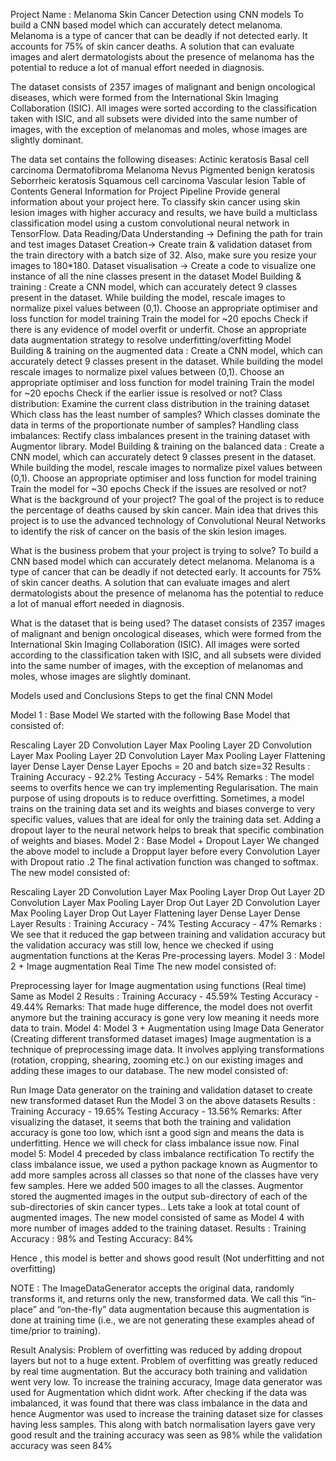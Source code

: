 Project Name : Melanoma Skin Cancer Detection using CNN models
To build a CNN based model which can accurately detect melanoma. Melanoma is a type of cancer that can be deadly if not detected early. It accounts for 75% of skin cancer deaths. A solution that can evaluate images and alert dermatologists about the presence of melanoma has the potential to reduce a lot of manual effort needed in diagnosis.

The dataset consists of 2357 images of malignant and benign oncological diseases, which were formed from the International Skin Imaging Collaboration (ISIC). All images were sorted according to the classification taken with ISIC, and all subsets were divided into the same number of images, with the exception of melanomas and moles, whose images are slightly dominant.

The data set contains the following diseases:
Actinic keratosis
Basal cell carcinoma
Dermatofibroma
Melanoma
Nevus
Pigmented benign keratosis
Seborrheic keratosis
Squamous cell carcinoma
Vascular lesion
Table of Contents
General Information for Project Pipeline
Provide general information about your project here. To classify skin cancer using skin lesion images with higher accuracy and results, we have build a multiclass classification model using a custom convolutional neural network in TensorFlow.
Data Reading/Data Understanding → Defining the path for train and test images
Dataset Creation→ Create train & validation dataset from the train directory with a batch size of 32. Also, make sure you resize your images to 180*180.
Dataset visualisation → Create a code to visualize one instance of all the nine classes present in the dataset
Model Building & training :
Create a CNN model, which can accurately detect 9 classes present in the dataset. While building the model, rescale images to normalize pixel values between (0,1).
Choose an appropriate optimiser and loss function for model training
Train the model for ~20 epochs
Check if there is any evidence of model overfit or underfit.
Chose an appropriate data augmentation strategy to resolve underfitting/overfitting
Model Building & training on the augmented data :
Create a CNN model, which can accurately detect 9 classes present in the dataset. While building the model rescale images to normalize pixel values between (0,1).
Choose an appropriate optimiser and loss function for model training
Train the model for ~20 epochs
Check if the earlier issue is resolved or not?
Class distribution: Examine the current class distribution in the training dataset
Which class has the least number of samples?
Which classes dominate the data in terms of the proportionate number of samples?
Handling class imbalances: Rectify class imbalances present in the training dataset with Augmentor library.
Model Building & training on the balanced data :
Create a CNN model, which can accurately detect 9 classes present in the dataset. While building the model, rescale images to normalize pixel values between (0,1).
Choose an appropriate optimiser and loss function for model training
Train the model for ~30 epochs
Check if the issues are resolved or not?
What is the background of your project?
The goal of the project is to reduce the percentage of deaths caused by skin cancer. Main idea that drives this project is to use the advanced technology of Convolutional Neural Networks to identify the risk of cancer on the basis of the skin lesion images.

What is the business probem that your project is trying to solve?
To build a CNN based model which can accurately detect melanoma. Melanoma is a type of cancer that can be deadly if not detected early. It accounts for 75% of skin cancer deaths. A solution that can evaluate images and alert dermatologists about the presence of melanoma has the potential to reduce a lot of manual effort needed in diagnosis.

What is the dataset that is being used?
The dataset consists of 2357 images of malignant and benign oncological diseases, which were formed from the International Skin Imaging Collaboration (ISIC). All images were sorted according to the classification taken with ISIC, and all subsets were divided into the same number of images, with the exception of melanomas and moles, whose images are slightly dominant.

Models used and Conclusions
Steps to get the final CNN Model

Model 1 : Base Model We started with the following Base Model that consisted of:

Rescaling Layer
2D Convolution Layer
Max Pooling Layer
2D Convolution Layer
Max Pooling Layer
2D Convolution Layer
Max Pooling Layer
Flattening layer
Dense Layer
Dense Layer Epochs = 20 and batch size=32 Results : Training Accuracy - 92.2% Testing Accuracy - 54% Remarks : The model seems to overfits hence we can try implementing Regularisation. The main purpose of using dropouts is to reduce overfitting. Sometimes, a model trains on the training data set and its weights and biases converge to very specific values, values that are ideal for only the training data set. Adding a dropout layer to the neural network helps to break that specific combination of weights and biases.
Model 2 : Base Model + Dropout Layer We changed the above model to include a Dropput layer before every Convolution Layer with Dropout ratio .2 The final activation function was changed to softmax. The new model consisted of:

Rescaling Layer
2D Convolution Layer
Max Pooling Layer
Drop Out Layer
2D Convolution Layer
Max Pooling Layer
Drop Out Layer
2D Convolution Layer
Max Pooling Layer
Drop Out Layer
Flattening layer
Dense Layer
Dense Layer Results : Training Accuracy - 74% Testing Accuracy - 47% Remarks : We see that it reduced the gap between training and validation accuracy but the validation accuracy was still low, hence we checked if using augmentation functions at the Keras Pre-processing layers.
Model 3 : Model 2 + Image augmentation Real Time The new model consisted of:

Preprocessing layer for Image augmentation using functions (Real time)
Same as Model 2 Results : Training Accuracy - 45.59% Testing Accuracy - 49.44% Remarks: That made huge difference, the model does not overfit anymore but the training accuracy is gone very low meaning it needs more data to train.
Model 4: Model 3 + Augmentation using Image Data Generator (Creating different transformed dataset images) Image augmentation is a technique of preprocessing image data. It involves applying transformations (rotation, cropping, shearing, zooming etc.) on our existing images and adding these images to our database. The new model consisted of:

Run Image Data generator on the training and validation dataset to create new transformed dataset
Run the Model 3 on the above datasets Results : Training Accuracy - 19.65% Testing Accuracy - 13.56% Remarks: After visualizing the dataset, it seems that both the training and validation accuracy is gone too low, which isnt a good sign and means the data is underfitting. Hence we will check for class imbalance issue now.
Final model 5: Model 4 preceded by class imbalance rectification To rectify the class imbalance issue, we used a python package known as Augmentor to add more samples across all classes so that none of the classes have very few samples. Here we added 500 images to all the classes. Augmentor stored the augmented images in the output sub-directory of each of the sub-directories of skin cancer types.. Lets take a look at total count of augmented images. The new model consisted of same as Model 4 with more number of images added to the training dataset. Results : Training Accuracy : 98% and Testing Accuracy: 84%

Hence , this model is better and shows good result (Not underfitting and not overfitting)

NOTE : The ImageDataGenerator accepts the original data, randomly transforms it, and returns only the new, transformed data. We call this “in-place” and “on-the-fly” data augmentation because this augmentation is done at training time (i.e., we are not generating these examples ahead of time/prior to training).

Result Analysis:
Problem of overfitting was reduced by adding dropout layers but not to a huge extent.
Problem of overfitting was greatly reduced by real time augmentation. But the accuracy both training and validation went very low.
To increase the training accuracy, Image data generator was used for Augmentation which didnt work.
After checking if the data was imbalanced, it was found that there was class imbalance in the data and hence Augmentor was used to increase the training dataset size for classes having less samples. This along with batch normalisation layers gave very good result and the training accuracy was seen as 98% while the validation accuracy was seen 84%
